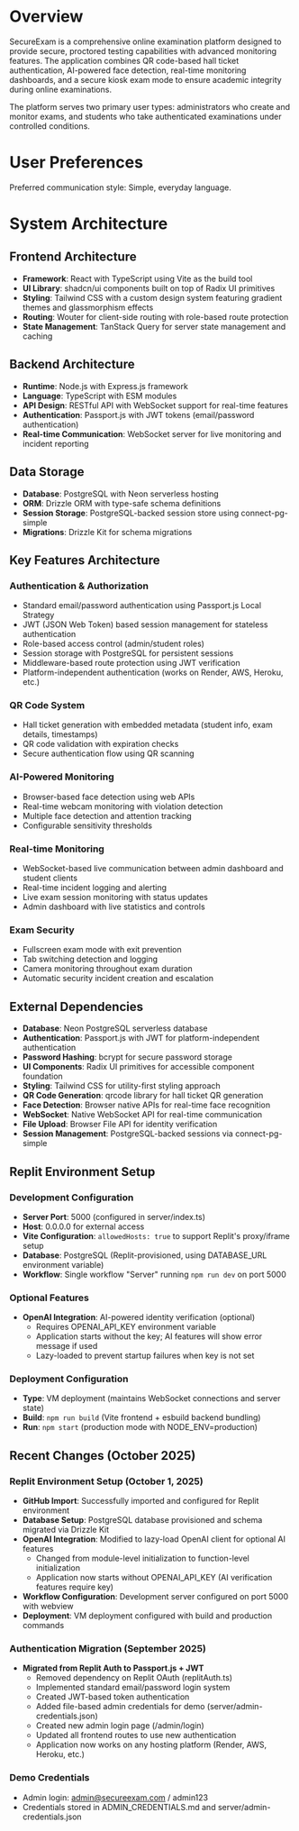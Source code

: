 # Overview

SecureExam is a comprehensive online examination platform designed to provide secure, proctored testing capabilities with advanced monitoring features. The application combines QR code-based hall ticket authentication, AI-powered face detection, real-time monitoring dashboards, and a secure kiosk exam mode to ensure academic integrity during online examinations.

The platform serves two primary user types: administrators who create and monitor exams, and students who take authenticated examinations under controlled conditions.

# User Preferences

Preferred communication style: Simple, everyday language.

# System Architecture

## Frontend Architecture
- **Framework**: React with TypeScript using Vite as the build tool
- **UI Library**: shadcn/ui components built on top of Radix UI primitives
- **Styling**: Tailwind CSS with a custom design system featuring gradient themes and glassmorphism effects
- **Routing**: Wouter for client-side routing with role-based route protection
- **State Management**: TanStack Query for server state management and caching

## Backend Architecture
- **Runtime**: Node.js with Express.js framework
- **Language**: TypeScript with ESM modules
- **API Design**: RESTful API with WebSocket support for real-time features
- **Authentication**: Passport.js with JWT tokens (email/password authentication)
- **Real-time Communication**: WebSocket server for live monitoring and incident reporting

## Data Storage
- **Database**: PostgreSQL with Neon serverless hosting
- **ORM**: Drizzle ORM with type-safe schema definitions
- **Session Storage**: PostgreSQL-backed session store using connect-pg-simple
- **Migrations**: Drizzle Kit for schema migrations

## Key Features Architecture

### Authentication & Authorization
- Standard email/password authentication using Passport.js Local Strategy
- JWT (JSON Web Token) based session management for stateless authentication
- Role-based access control (admin/student roles)
- Session storage with PostgreSQL for persistent sessions
- Middleware-based route protection using JWT verification
- Platform-independent authentication (works on Render, AWS, Heroku, etc.)

### QR Code System
- Hall ticket generation with embedded metadata (student info, exam details, timestamps)
- QR code validation with expiration checks
- Secure authentication flow using QR scanning

### AI-Powered Monitoring
- Browser-based face detection using web APIs
- Real-time webcam monitoring with violation detection
- Multiple face detection and attention tracking
- Configurable sensitivity thresholds

### Real-time Monitoring
- WebSocket-based live communication between admin dashboard and student clients
- Real-time incident logging and alerting
- Live exam session monitoring with status updates
- Admin dashboard with live statistics and controls

### Exam Security
- Fullscreen exam mode with exit prevention
- Tab switching detection and logging
- Camera monitoring throughout exam duration
- Automatic security incident creation and escalation

## External Dependencies

- **Database**: Neon PostgreSQL serverless database
- **Authentication**: Passport.js with JWT for platform-independent authentication
- **Password Hashing**: bcrypt for secure password storage
- **UI Components**: Radix UI primitives for accessible component foundation
- **Styling**: Tailwind CSS for utility-first styling approach
- **QR Code Generation**: qrcode library for hall ticket QR generation
- **Face Detection**: Browser native APIs for real-time face recognition
- **WebSocket**: Native WebSocket API for real-time communication
- **File Upload**: Browser File API for identity verification
- **Session Management**: PostgreSQL-backed sessions via connect-pg-simple

## Replit Environment Setup

### Development Configuration
- **Server Port**: 5000 (configured in server/index.ts)
- **Host**: 0.0.0.0 for external access
- **Vite Configuration**: `allowedHosts: true` to support Replit's proxy/iframe setup
- **Database**: PostgreSQL (Replit-provisioned, using DATABASE_URL environment variable)
- **Workflow**: Single workflow "Server" running `npm run dev` on port 5000

### Optional Features
- **OpenAI Integration**: AI-powered identity verification (optional)
  - Requires OPENAI_API_KEY environment variable
  - Application starts without the key; AI features will show error message if used
  - Lazy-loaded to prevent startup failures when key is not set

### Deployment Configuration
- **Type**: VM deployment (maintains WebSocket connections and server state)
- **Build**: `npm run build` (Vite frontend + esbuild backend bundling)
- **Run**: `npm start` (production mode with NODE_ENV=production)

## Recent Changes (October 2025)

### Replit Environment Setup (October 1, 2025)
- **GitHub Import**: Successfully imported and configured for Replit environment
- **Database Setup**: PostgreSQL database provisioned and schema migrated via Drizzle Kit
- **OpenAI Integration**: Modified to lazy-load OpenAI client for optional AI features
  - Changed from module-level initialization to function-level initialization
  - Application now starts without OPENAI_API_KEY (AI verification features require key)
- **Workflow Configuration**: Development server configured on port 5000 with webview
- **Deployment**: VM deployment configured with build and production commands

### Authentication Migration (September 2025)
- **Migrated from Replit Auth to Passport.js + JWT**
  - Removed dependency on Replit OAuth (replitAuth.ts)
  - Implemented standard email/password login system
  - Created JWT-based token authentication
  - Added file-based admin credentials for demo (server/admin-credentials.json)
  - Created new admin login page (/admin/login)
  - Updated all frontend routes to use new authentication
  - Application now works on any hosting platform (Render, AWS, Heroku, etc.)
  
### Demo Credentials
- Admin login: admin@secureexam.com / admin123
- Credentials stored in ADMIN_CREDENTIALS.md and server/admin-credentials.json